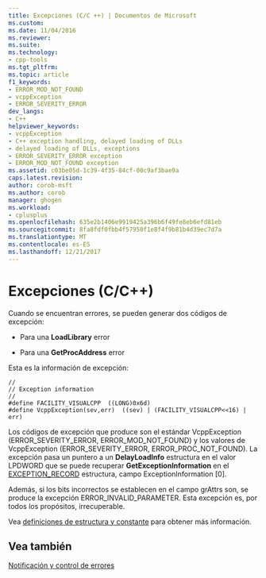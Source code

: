 ```yaml
---
title: Excepciones (C/C ++) | Documentos de Microsoft
ms.custom: 
ms.date: 11/04/2016
ms.reviewer: 
ms.suite: 
ms.technology:
- cpp-tools
ms.tgt_pltfrm: 
ms.topic: article
f1_keywords:
- ERROR_MOD_NOT_FOUND
- vcppException
- ERROR_SEVERITY_ERROR
dev_langs:
- C++
helpviewer_keywords:
- vcppException
- C++ exception handling, delayed loading of DLLs
- delayed loading of DLLs, exceptions
- ERROR_SEVERITY_ERROR exception
- ERROR_MOD_NOT_FOUND exception
ms.assetid: c03be05d-1c39-4f35-84cf-00c9af3bae9a
caps.latest.revision: 
author: corob-msft
ms.author: corob
manager: ghogen
ms.workload:
- cplusplus
ms.openlocfilehash: 635e2b1406e9919425a396b6f49fe8eb6efd81eb
ms.sourcegitcommit: 8fa8fdf0fbb4f57950f1e8f4f9b81b4d39ec7d7a
ms.translationtype: MT
ms.contentlocale: es-ES
ms.lasthandoff: 12/21/2017
---
```

# <a name="exceptions-cc"></a>Excepciones (C/C++)
Cuando se encuentran errores, se pueden generar dos códigos de excepción:  
  
-   Para una **LoadLibrary** error  
  
-   Para una **GetProcAddress** error  
  
 Esta es la información de excepción:  
  
```  
//  
// Exception information  
//  
#define FACILITY_VISUALCPP  ((LONG)0x6d)  
#define VcppException(sev,err)  ((sev) | (FACILITY_VISUALCPP<<16) | err)  
```  
  
 Los códigos de excepción que produce son el estándar VcppException (ERROR_SEVERITY_ERROR, ERROR_MOD_NOT_FOUND) y los valores de VcppException (ERROR_SEVERITY_ERROR, ERROR_PROC_NOT_FOUND). La excepción pasa un puntero a un **DelayLoadInfo** estructura en el valor LPDWORD que se puede recuperar **GetExceptionInformation** en el [EXCEPTION_RECORD](http://msdn.microsoft.com/library/windows/desktop/aa363082) estructura, campo ExceptionInformation [0].  
  
 Además, si los bits incorrectos se establecen en el campo grAttrs son, se produce la excepción ERROR_INVALID_PARAMETER. Esta excepción es, por todos los propósitos, irrecuperable.  
  
 Vea [definiciones de estructura y constante](../../build/reference/structure-and-constant-definitions.md) para obtener más información.  
  
## <a name="see-also"></a>Vea también  
 [Notificación y control de errores](../../build/reference/error-handling-and-notification.md)